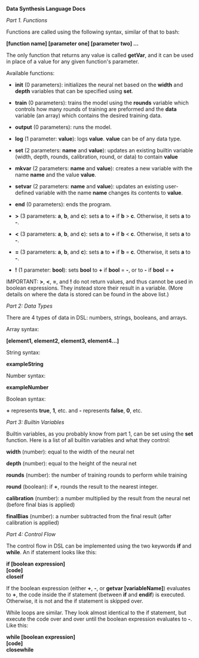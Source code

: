 **Data Synthesis Language Docs**

*Part 1. Functions*

Functions are called using the following syntax, similar of that to bash:

**[function name] [parameter one] [parameter two] ...**

The only function that returns any value is called **getVar**, and it can be used in place of a value for any given function's parameter.

Available functions:

* **init** (0 parameters): initializes the neural net based on the **width** and **depth** variables that can be specified using **set**.
* **train** (0 parameters): trains the model using the **rounds** variable which controls how many rounds of training are preformed and the **data** variable (an array) which contains the desired training data.

* **output** (0 parameters): runs the model.
* **log** (1 parameter: **value**): logs **value**. **value** can be of any data type.
* **set** (2 parameters: **name** and **value**): updates an existing builtin variable (width, depth, rounds, calibration, round, or data) to contain **value**
* **mkvar** (2 parameters: **name** and **value**): creates a new variable with the name **name** and the value **value**.
* **setvar** (2 parameters: **name** and **value**): updates an existing user-defined variable with the name **name** changes its contents to **value**.
* **end** (0 parameters): ends the program.
* **>** (3 parameters: **a**, **b**, and **c**):  sets **a** to **+** if **b** > **c**. Otherwise, it sets **a** to **-**.
* **<** (3 parameters: **a**, **b**, and **c**):  sets **a** to **+** if **b** < **c**. Otherwise, it sets **a** to **-**.
* **=** (3 parameters: **a**, **b**, and **c**):  sets **a** to **+** if **b** = **c**. Otherwise, it sets **a** to **-**.
* **!** (1 parameter: **bool**):  sets **bool** to **+** if **bool** = **-**, or to **-** if **bool** = **+**

IMPORTANT: **>**, **<**, **=**, and **!** do not return values, and thus cannot be used in boolean expressions. They instead store their result in a variable. (More details on where the data is stored can be found in the above list.)

*Part 2: Data Types*

There are 4 types of data in DSL: numbers, strings, booleans, and arrays.

Array syntax:

**[element1, element2, element3, element4...]**

String syntax:

**exampleString**

Number syntax:

**exampleNumber**

Boolean syntax:

**+** represents **true**, **1**, etc. and **-** represents **false**, **0**, etc.

*Part 3: Builtin Variables*

Builtin variables, as you probably know from part 1, can be set using the **set** function. Here is a list of all builtin variables and what they control:

**width** (number): equal to the width of the neural net

**depth** (number): equal to the height of the neural net

**rounds** (number): the number of training rounds to perform while training

**round** (boolean): if **+**, rounds the result to the nearest integer.

**calibration** (number): a number multiplied by the result from the neural net (before final bias is applied)

**finalBias** (number): a number subtracted from the final result (after calibration is applied)

*Part 4: Control Flow*

The control flow in DSL can be implemented using the two keywords **if** and **while**. An if statement looks like this:

**if [boolean expression]**\
**[code]**\
**closeif**

If the boolean expression (either **+**, **-**, or **getvar [variableName]**) evaluates to **+**, the code inside the if statement (between **if** and **endif**) is executed. Otherwise, it is not and the if statement is skipped over.

While loops are similar. They look almost identical to the if statement, but execute the code over and over until the boolean expression evaluates to **-**. Like this:

**while [boolean expression]**\
**[code]**\
**closewhile**